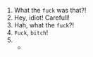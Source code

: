 1. What the `fuck` was that?!
2. Hey, idiot! Carefull!
3. Hah, what the `fuck`?!
4. `Fuck`, `bitch`!
5. -